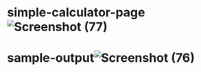 # simple-calculator-page![Screenshot (77)](https://user-images.githubusercontent.com/68361190/141668148-3acfdab8-97ed-4a14-96e5-3a6579413756.png)


# sample-output![Screenshot (76)](https://user-images.githubusercontent.com/68361190/141668078-64895630-75c5-48f1-93a4-ea5ac85d9399.png)
